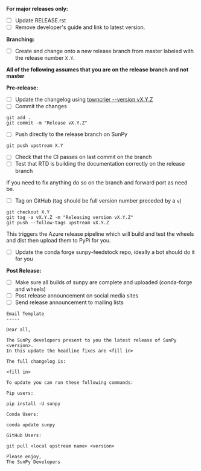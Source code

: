 **For major releases only:**
- [ ] Update RELEASE.rst
- [ ] Remove developer's guide and link to latest version.

**Branching:**
- [ ] Create and change onto a new release branch from master labeled with the release number ```X.Y```.

**All of the following assumes that you are on the release branch and not master**

**Pre-release:**
- [ ] Update the changelog using [towncrier --version vX.Y.Z](https://pypi.org/project/towncrier/)
- [ ] Commit the changes
```
git add .
git commit -m "Release vX.Y.Z"
```
- [ ] Push directly to the release branch on SunPy
```
git push upstream X.Y
```
- [ ] Check that the CI passes on last commit on the branch
- [ ] Test that RTD is building the documentation correctly on the release branch

If you need to fix anything do so on the branch and forward port as need be.

- [ ] Tag on GitHub (tag should be full version number preceded by a `v`)
```
git checkout X.Y
git tag -a vX.Y.Z -m "Releasing version vX.Y.Z"
git push --follow-tags upstream vX.Y.Z
```
This triggers the Azure release pipeline which will build and test the wheels and dist then upload them to PyPi for you.

- [ ] Update the conda forge sunpy-feedstock repo, ideally a bot should do it for you

**Post Release:**
- [ ] Make sure all builds of sunpy are complete and uploaded (conda-forge and wheels)
- [ ] Post release announcement on social media sites
- [ ] Send release announcement to mailing lists
``` 
Email Template
-----

Dear all,

The SunPy developers present to you the latest release of SunPy <version>.
In this update the headline fixes are <fill in>

The full changelog is:

<fill in>

To update you can run these following commands:

Pip users:

pip install -U sunpy

Conda Users:

conda update sunpy

GitHub Users:

git pull <local upstream name> <version>

Please enjoy,
The SunPy Developers
```